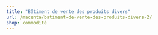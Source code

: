 ```yaml
---
title: "Bâtiment de vente des produits divers"
url: /macenta/batiment-de-vente-des-produits-divers-2/
shop: commodité
---
```

